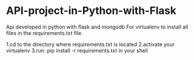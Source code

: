 # API-project-in-Python-with-Flask
 Api developed in python with flask and mongodb
For virtualenv to install all files in the requirements.txt file.

1.cd to the directory where requirements.txt is located
2.activate your virtualenv
3.run:  pip install -r requirements.txt in your shell
